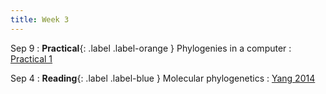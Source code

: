 ```yaml
---
title: Week 3
---
```


Sep 9
: **Practical**{: .label .label-orange } Phylogenies in a computer
  : [Practical 1](../practicals/tutorial_1)
  
Sep 4
: **Reading**{: .label .label-blue } Molecular phylogenetics
    : [Yang 2014](https://roszenil.github.io/BIO508-Evolution/reads/Yang_Chap1and4_read.pdf)
